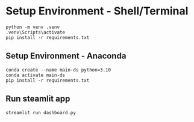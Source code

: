 # Setup Environment - Shell/Terminal

```
python -m venv .venv
.venv\Scripts\activate
pip install -r requirements.txt
```

## Setup Environment - Anaconda
```
conda create --name main-ds python=3.10
conda activate main-ds
pip install -r requirements.txt
```

## Run steamlit app
```
streamlit run dashboard.py
```